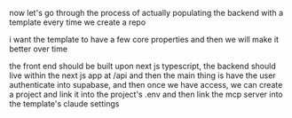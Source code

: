 now let's go through the process of actually populating the backend with a template every time we create a repo 

i want the template to have a few core properties and then we will make it better over time

the front end should be built upon next js typescript, the backend should live within the next js app at /api and then the main thing is have the user authenticate into supabase, and then once we have access, we can create a project and link it into the project's .env and then link the mcp server into the template's claude settings 

